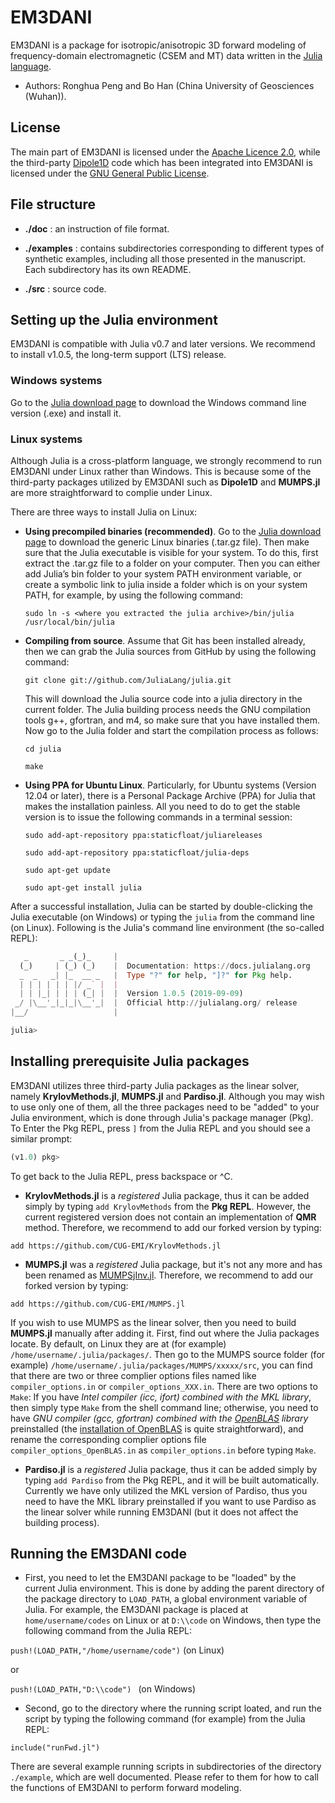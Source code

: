 # EM3DANI

EM3DANI is a package for isotropic/anisotropic 3D forward modeling of frequency-domain electromagnetic (CSEM and MT) data written in the [Julia language](http://julialang.org).

*  Authors: Ronghua Peng and Bo Han (China University of Geosciences (Wuhan)).

## License

The main part of EM3DANI is licensed under the [Apache Licence 2.0](http://www.apache.org/licenses/LICENSE-2.0), while the third-party [Dipole1D](https://marineemlab.ucsd.edu/Projects/Occam/1DCSEM/index.html) code which has been integrated into EM3DANI is licensed under the [GNU General Public License](http://www.gnu.org/licenses/).


## File structure
* **./doc** :        an instruction of file format.

* **./examples** :   contains subdirectories corresponding to different types of synthetic examples, including all those presented in the manuscript. Each subdirectory has its own README.

* **./src** :        source code.

## Setting up the Julia environment
EM3DANI is compatible with Julia v0.7 and later versions. We recommend to install v1.0.5, the long-term support (LTS) release.
### Windows systems
Go to the [Julia download page](https://julialang.org/downloads/) to download the Windows command line version (.exe) and install it.

### Linux systems
Although Julia is a cross-platform language, we strongly recommend to run EM3DANI under Linux rather than Windows. This is because some of the third-party packages utilized by EM3DANI such as **Dipole1D** and **MUMPS.jl** are more straightforward to complie under Linux.

There are three ways to install Julia on Linux:

* **Using precompiled binaries (recommended)**.	Go to the [Julia download page](https://julialang.org/downloads/) to download the generic Linux binaries (.tar.gz file).
	Then make sure that the Julia executable is visible for your system. To do this, first extract the .tar.gz file to a folder on your computer.
	Then you can either add Julia’s bin folder to your system PATH environment variable, or create a symbolic link to julia inside a folder which
	is on your system PATH, for example, by using the following command:

  `sudo ln -s <where you extracted the julia archive>/bin/julia /usr/local/bin/julia`


* **Compiling from source**. Assume that Git has been installed already, then we can grab the Julia sources from GitHub by using the following command:

  `git clone git://github.com/JuliaLang/julia.git`

  This will download the Julia source code into a julia directory in the current folder. The Julia building process needs the GNU compilation tools g++, gfortran, and m4, so make sure that you have installed them. Now go to the Julia folder and start the compilation process as follows:

  `cd julia`

  `make`


* **Using PPA for Ubuntu Linux**. Particularly, for Ubuntu systems (Version 12.04 or later), there is a Personal Package Archive (PPA) for Julia
	that makes the installation painless. All you need to do to get the stable version is to issue the following commands in a terminal session:

  `sudo add-apt-repository ppa:staticfloat/juliareleases`

  `sudo add-apt-repository ppa:staticfloat/julia-deps`

  `sudo apt-get update`

  `sudo apt-get install julia`

After a successful installation, Julia can be started by double-clicking the Julia executable (on Windows) or typing the `julia` from the command line (on Linux). Following is the Julia's command line environment (the so-called REPL):


```jl
   _       _ _(_)_     |
  (_)     | (_) (_)    |  Documentation: https://docs.julialang.org
  _  _   _| |_  __ _   |  Type "?" for help, "]?" for Pkg help.
  | | | | | | |/ _` |  |
  | | |_| | | | (_| |  |  Version 1.0.5 (2019-09-09)
 _/ |\__'_|_|_|\__'_|  |  Official http://julialang.org/ release
|__/                   |  

julia>
```

## Installing prerequisite Julia packages

EM3DANI utilizes three third-party Julia packages as the linear solver, namely **KrylovMethods.jl**, **MUMPS.jl** and **Pardiso.jl**. Although you may wish to use only one of them, all the three packages need to be "added" to your Julia environment, which is done through Julia's package manager (Pkg). To Enter the Pkg REPL, press `]` from the Julia REPL and you should see a similar prompt:
```jl
(v1.0) pkg>
```
To get back to the Julia REPL, press backspace or ^C.

* **KrylovMethods.jl** is a *registered* Julia package, thus it can be added simply by typing `add KrylovMethods` from the **Pkg REPL**. However, the current registered version does not contain an implementation of **QMR** method. Therefore, we recommend to add our forked version by typing:

 `add https://github.com/CUG-EMI/KrylovMethods.jl`

* **MUMPS.jl** was a *registered* Julia package, but it's not any more and has been renamed as [MUMPSjInv.jl](https://github.com/JuliaInv/MUMPSjInv.jl). Therefore, we recommend to add our forked version by typing:

 `add https://github.com/CUG-EMI/MUMPS.jl`

 If you wish to use MUMPS as the linear solver, then you need to build **MUMPS.jl** manually after adding it. First, find out where the Julia packages locate. By default, on Linux they are at (for example) `/home/username/.julia/packages/`. Then go to the MUMPS source folder (for example) `/home/username/.julia/packages/MUMPS/xxxxx/src`, you can find that there are two or three complier options files named like `compiler_options.in` or `compiler_options_XXX.in`. There are two options to `Make`: If you have *Intel compiler (icc, ifort) combined with the MKL library*, then simply type `Make` from the shell command line; otherwise, you need to have *GNU compiler (gcc, gfortran) combined with the [OpenBLAS](http://www.openblas.net/) library* preinstalled (the [installation of OpenBLAS](https://github.com/xianyi/OpenBLAS/wiki/Installation-Guide) is quite straightforward), and rename the corresponding complier options file `compiler_options_OpenBLAS.in` as `compiler_options.in` before typing `Make`.

* **Pardiso.jl** is a *registered* Julia package, thus it can be added simply by typing `add Pardiso` from the Pkg REPL, and it will be built automatically. Currently we have only utilized the MKL version of Pardiso, thus you need to have the MKL library preinstalled if you want to use
Pardiso as the linear solver while running EM3DANI (but it does not affect the building process).


## Running the EM3DANI code

* First, you need to let the EM3DANI package to be "loaded" by the current Julia environment. This is done by adding the parent directory of the package directory to  `LOAD_PATH`, a global environment variable of Julia. For example, the EM3DANI package is placed at `home/username/codes` on Linux or at `D:\\code` on Windows, then type the following command from the Julia REPL:

 `push!(LOAD_PATH,"/home/username/code")`   (on Linux)

 or

 `push!(LOAD_PATH,"D:\\code") `        (on Windows)   


* Second, go to the directory where the running script loated, and run the script by typing the following command (for example) from the Julia REPL:

 `include("runFwd.jl")`

There are several example running scripts in subdirectories of the directory `./example`, which are well documented. Please
refer to them for how to call the functions of EM3DANI to perform forward modeling.

